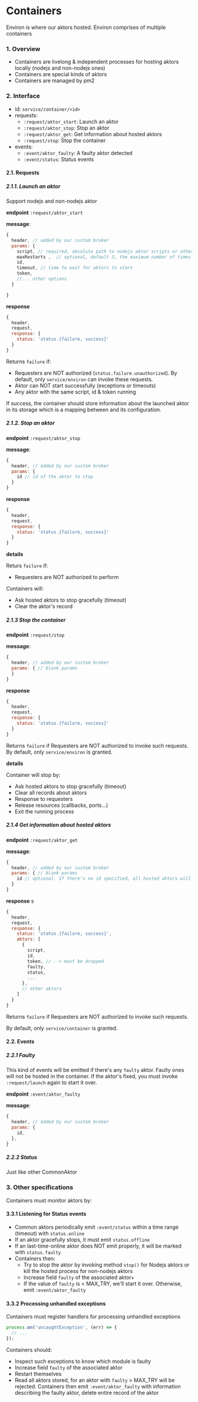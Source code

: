 Containers
===============

Environ is where our aktors hosted. Environ comprises of multiple containers

### 1. Overview
- Containers are livelong & independent processes for hosting aktors locally (nodejs and non-nodejs ones)
- Containers are special kinds of aktors
- Containers are managed by pm2

### 2. Interface
- id: `service/container/<id>`
- requests:
    - `:request/aktor_start`: Launch an aktor
    - `:request/aktor_stop`: Stop an aktor
    - `:request/aktor_get`: Get information about hosted aktors
    - `:request/stop`: Stop the container
- events:
    - `:event/aktor_faulty`: A faulty aktor detected
    - `:event/status`: Status events

#### 2.1. Requests

##### 2.1.1. Launch an aktor
Support nodejs and non-nodejs aktor

**endpoint** `:request/aktor_start`

**message**:

```js
{
  header, // added by our custom broker
  params: {
    script, // required, absolute path to nodejs aktor scripts or other binaries
    maxRestarts ,  // optional, default 3, the maximum number of times in a row a script will be restarted      
    id,
    timeout, // time to wait for aktors to start
    token,
    //... other options      
  }

}
```

**response**

```js
{
  header,
  request,
  response: {
    status: 'status.{failure, success}'
  }
}
```

Returns `failure` if:
- Requesters are NOT authorized (`status.failure.unauthorized`). By default, only `service/environ` can invoke these requests.
- Aktor can NOT start successfully (exceptions or timeouts)
- Any aktor with the same script, id & token running

If success, the container should store information about the launched aktor in its storage which is a mapping between <id> and its configuration.

##### 2.1.2. Stop an aktor

**endpoint** `:request/aktor_stop`

**message**:

```js
{
  header, // added by our custom broker
  params: {
    id // id of the aktor to stop
  }
}
```

**response**

```js
{
  header,
  request,
  response: {
    status: 'status.{failure, success}'
  }
}
```

**details**

Returs `failure` if:
- Requesters are NOT authorized to perform

Containers will:
- Ask hosted aktors to stop gracefully (timeout)
- Clear the aktor's record


##### 2.1.3 Stop the container

**endpoint** `:request/stop`

**message**:

```js
{
  header, // added by our custom broker
  params: { // blank params
  }
}
```

**response**

```js
{
  header,
  request,
  response: {
    status: 'status.{failure, success}'
  }
}
```

Returns `failure` if Requesters are NOT authorized to invoke such requests.
By default, only `service/environ` is granted.

**details**

Container will stop by:
- Ask hosted aktors to stop gracefully (timeout)
- Clear all records about aktors
- Response to requesters
- Release resources (callbacks, ports...)
- Exit the running process

##### 2.1.4 Get information about hosted aktors

**endpoint** `:request/aktor_get`

**message**:

```js
{
  header, // added by our custom broker
  params: { // blank params
    id // optional. If there's no id specified, all hosted aktors will be returned
  }
}
```

**response**
s
```js
{
  header,
  request,
  response: {
    status: 'status.{failure, success}',
    aktors: [
      {
        script,
        id,
        token, // --> must be dropped
        faulty,
        status,
        ...
      },
      // other aktors
    ]
  }
}
```

Returns `failure` if Requesters are NOT authorized to invoke such requests.

By default, only `service/container` is granted.

#### 2.2. Events

##### 2.2.1 Faulty

This kind of events will be emitted if there's any `faulty` aktor. Faulty ones will not be hosted in the container.
If the aktor's fixed, you must invoke `:request/launch` again to start it over.

**endpoint** `:event/aktor_faulty`

**message**:

```js
{
  header, // added by our custom broker
  params: {
    id,
  },
}
```

##### 2.2.2 Status

Just like other CommonAktor

### 3. Other specifications

Containers must monitor aktors by:

#### 3.3.1 Listening for Status events

- Common aktors periodically emit `:event/status` within a time range (timeout) with `status.online`
- If an aktor gracefully stops, it must emit `status.offline`
- If an last-time-online aktor does NOT emit properly, it will be marked with `status.faulty`
- Containers then:
    + Try to stop the aktor by invoking method `stop()` for Nodejs aktors or kill the hosted process for non-nodejs aktors
    + Increase field `faulty` of the associated aktor+
    + If the value of `faulty` is < MAX_TRY, we'll start it over. Otherwise, emit `:event/aktor_faulty`

#### 3.3.2 Processing unhandled exceptions

Containers must register handlers for processing unhandled exceptions

```js
process.on('uncaughtException', (err) => {
  // ...
});
```

Containers should:
- Inspect such exceptions to know which module is faulty
- Increase field `faulty` of the associated aktor
- Restart themselves
- Read all aktors stored, for an aktor with `faulty` > MAX_TRY will be rejected. Containers then emit `:event/aktor_faulty` with information describing the faulty aktor, delete entire record of the aktor
